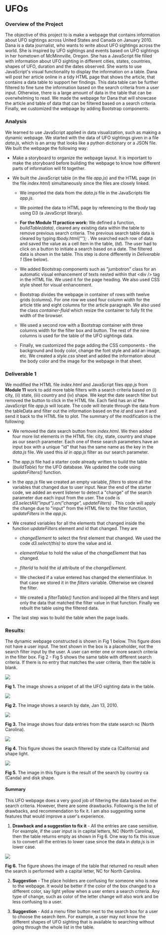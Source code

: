 # UFOs

### **Overview of the Project**

The objective of this project to is make a webpage that contains information about UFO sightings across United States and Canada on January 2010. Dana is a data journalist, who wants to write about UFO sightings across the world. She is inspired by UFO sightings and events based on UFO sightings in her hometown of McMinnville, Oregon. She has a JavaScript file filled with information about UFO sighting in different cities, states, countries, shapes of UFO, duration and the dates observed. She wants to use JavaScript's visual functionality to display the information on a table. Dana will post her article online in a tidy HTML page that shows the article, that contains a data table to support her findings. This data table can be further filtered to fine tune the information based on the search criteria from a user input. Otherwise, there is a large amount of data in the table that can be overwhelming to read. We made the webpage for Dana that will showcase the article and table of data that can be filtered based on a search criteria. Finally, we customized the webpage by adding Bootstrap components. 

### **Analysis**

We learned to use JavaScript applied in data visualization, such as making a dynamic webpage. We started with the data  of UFO sightings given in a file _data.js_, which is an array that looks like a python dictionary or a JSON file. We built the webpage the following way:

- Make a storyboard to organize the webpage layout. It is important to make the storyboard before building the webpage to know how different parts of information will fit together. 

- We built the JavaScript table (in the file _app.js_) and the HTML page (in the file _index.html_) simultaneously since the files are closely linked. 

    - We imported the data from the _data.js_ file in the JavaScripts file _app.js_.

    - We pointed the data to HTML page by referencing to the _tbody_ tag using D3 (a JavaScript library).

    - **For the Module 11 practice work:** We defined a function, _buildTable(data)_, cleared any existing data within the table to remove previous search criteria. The previous search table data is cleared by typing *tbody.html("");* . We searched each row of data and saved the value as a cell item in the table, (_td_). The user had to click on a button to initiate a search based on a date. The filtered data is shown in the table. This step is done differently in _Deliverable 1_ (See below).

    - We added Bootstrap components such as "jumbotron" class for an automatic visual enhancement of texts nested within that \<div  \/> tag in the HTML file. We used it for the page heading. We also used CSS style sheet for visual enhancement.

    - Bootstrap divides the webpage in container of rows with twelve grids (columns). For one row we used four column width for the article title and eight columns for the article paragraph. We also used the class _container-fluid_ which resize the container to fully fit the width of the browser. 

    - We used a second row with a Bootstrap container with three columns width for the filter box and button. The rest of the  nine columns is used for the table of the UFO sightings data. 

    - Finally, we customized the page adding the CSS components - the background and body color, change the font style and add an image, etc. We created a _style.css_ sheet and added the information about the body color and the image for the webpage in that sheet.  

### **Deliverable 1**

We modified the HTML file _index.html_ and JavaScript files _app.js_ from **Module 11** work to add more table filters with a search criteria based on (i) city, (ii) state, (iii) country and (iv) shape. We kept the date search filter but removed the button to click in the HTML file. Each field has an _id_ the JavaScript file  _app.js_ will locate. The code will iterate through the data from the tableData and filter out the information based on the _id_ and save it and send it back to the HTML file to plot. The summary of the modification is the following:

- We removed the date search button from _index.html_. We then added four more list elements in the HTML file: city, state, country and shape as our search parameter. Each one of these search parameters have an input box with a unique "id" that has the same name as the key in the _data.js_ file. We used this _id_ in  _app.js_ filter as our search parameter. 

- The _app.js_ file had a starter code already written to build the table (_buildTable_) for the UFO database. We updated the code using _updateFilters()_ function. 

- In the _app.js_ file we created an empty variable, _filters_ to store all the variables that changed due to user input. Near the end of the starter code, we added an event listener to detect a "change" of the search parameter due each input from the user. The code is _d3.selectAll("input").on("change", updateFilters)_ . This code will apply the change due to "input" from the HTML file to the filter function, _updateFilters_ in the _app.js_. 

- We created variables for all the elements that changed inside the function _updateFilters_ element and id that changed. They are 
    - _changeElement_ to select the first element that changed. We used the code _d3.select(this)_ to store the value and id.

    - _elementValue_ to hold the value of the _changeElement_  that has changed. 

    - _filterId_ to hold the _id_ attribute of the _changeElement_. 

    - We checked if a value entered has changed the elementValue. In that case we stored it in the _filters_ variable. Otherwise we cleared the filter.
    
    - We created a _filterTable()_ function and looped all the filters and kept only the data that matched the filter value in that function. Finally we rebuilt the table using the filtered data. 

- The last step was to build the table when the page loads. 


### **Results:**

The dynamic webpage constructed is shown in Fig 1 below. This figure does not have a user input. The text shown in the box is a placeholder, not the search filter input by the user. A user can enter one or more search criteria in the filter box. Fig 2 - Fig 5 shows the same table with different search criteria. If there is no entry that matches the user criteria, then the table is blank.

<img src="static/images/UFO_webpage_table.png">

**Fig 1.** The image shows a snippet of all the UFO sighting data in the table. 

<img src="static/images/UFO_date_search.png">

**Fig 2.** The image shows a search by date, Jan 13, 2010. 

<img src="static/images/UFO_state_search.png">

**Fig 3.** The image shows four data entries from the state search nc (North Carolina). 

<img src="static/images/UFO_state_shape_search.png">

**Fig 4.** This figure shows the search filtered by state ca (California) and shape light. 

<img src="static/images/UFO_country_shape_search.png">

**Fig 5.** The image in this figure is the result of the search by country ca (Canda) and disk shape. 

#### **Summary**

This UFO webpage does a very good job of filtering the data based on the search criteria. However, there are some drawbacks. Following is the list of drawbacks, and recommendation to fix it. I am also suggesting some features that would improve a user's experience.

1. **Drawback and a suggestion to fix it** - All the entries are case sensitive. For example, if the user input is in capital letters, NC (North Carolina), then the table returns empty as shown in Fig 6. One way to fix this issue is to convert all the entries to lower case since the data in _data.js_ is in lower case. 

<img src="static/images/UFO_state_Capital_letter_search.png">

**Fig 6.** The figure shows the image of the table that returned no result when the search is performed with a capital letter, NC for North Carolina.

2. **Suggestion** - The place holders are confusing for someone who is new to the webpage. It would be better if the color of the box changed to a different color, say light yellow when a user enters a search criteria. Any type of change, such as color of the letter change will also work and be less confusing to a user. 

3. **Suggestion** - Add a menu filter button next to the search box for a user to choose the search item. For example, a user may not know the different shapes of UFO sighting that is available to searching without going through the whole list in the table. 
